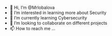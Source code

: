 - 👋 Hi, I’m @Mrlobalova
- 👀 I’m interested in learning more about Security
- 🌱 I’m currently learning Cybersecurity
- 💞️ I’m looking to collaborate on different projects
- 📫 How to reach me ...

<!---
Mrlobalova/Mrlobalova is a ✨ special ✨ repository because its `README.md` (this file) appears on your GitHub profile.
You can click the Preview link to take a look at your changes.
--->
